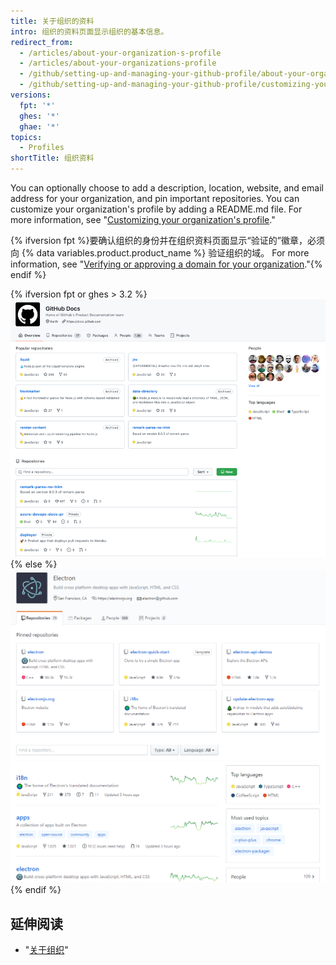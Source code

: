 ```yaml
---
title: 关于组织的资料
intro: 组织的资料页面显示组织的基本信息。
redirect_from:
  - /articles/about-your-organization-s-profile
  - /articles/about-your-organizations-profile
  - /github/setting-up-and-managing-your-github-profile/about-your-organizations-profile
  - /github/setting-up-and-managing-your-github-profile/customizing-your-profile/about-your-organizations-profile
versions:
  fpt: '*'
  ghes: '*'
  ghae: '*'
topics:
  - Profiles
shortTitle: 组织资料
---
```


You can optionally choose to add a description, location, website, and email address for your organization, and pin important repositories. You can customize your organization's profile by adding a README.md file. For more information, see "[Customizing your organization's profile](/organizations/collaborating-with-groups-in-organizations/customizing-your-organizations-profile)."

{% ifversion fpt %}要确认组织的身份并在组织资料页面显示“验证的”徽章，必须向 {% data variables.product.product_name %} 验证组织的域。 For more information, see "[Verifying or approving a domain for your organization](/organizations/managing-organization-settings/verifying-or-approving-a-domain-for-your-organization)."{% endif %}

{% ifversion fpt or ghes > 3.2 %}
![组织资料页面示例](/assets/images/help/organizations/org_profile_with_overview.png)
{% else %}
![组织资料页面示例](/assets/images/help/profile/org_profile.png)
{% endif %}

## 延伸阅读

- "[关于组织](/organizations/collaborating-with-groups-in-organizations/about-organizations)"
